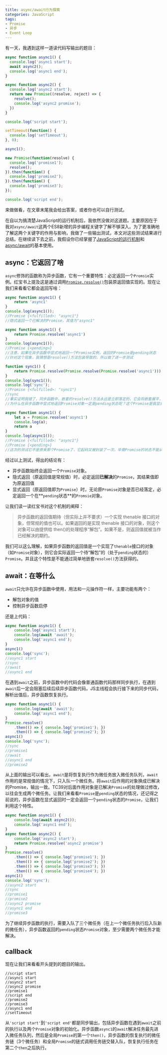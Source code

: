 ```yaml
---
title: async/await行为探索
categories: JavaScript
tags: 
- Promise 
- 异步
- Event Loop
---
```


有一天，我遇到这样一道读代码写输出的题目：

```js
async function async1() {
  console.log('async1 start');
  await async2();
  console.log('async1 end');
}

async function async2() {
  console.log('async2 start');
  return new Promise((resolve, reject) => {
    resolve();
    console.log('async2 promise');
  })
}

console.log('script start');

setTimeout(function() {
  console.log('setTimeout');
}, 0);

async1();

new Promise(function(resolve) {
  console.log('promise1');
  resolve();
}).then(function() {
  console.log('promise2');
}).then(function() {
  console.log('promise3');
});

console.log('script end');
```

来做做看，在文章末尾我会给出答案，或者你也可以自行测试。

在自以为搞清楚JavaScript的运行机制后，我依然没做对这道题。主要原因在于我对`async/await`这两个ES8新增的异步编程关键字了解不够深入。为了更准确地了解这两个关键字的作用与影响，我做了一些输出测试，本文对这些测试结果进行总结。在继续读下去之前，我假设你已经掌握了[JavaScript的运行机制](https://mogomec.github.io/blog/blogs/JS/JS_Event_Loop.html)和[async/await](https://developer.mozilla.org/zh-CN/docs/Learn/JavaScript/Asynchronous/Async_await)的基本使用。

## async：它返回了啥

`async`修饰的函数称为异步函数，它有一个重要特性：必定返回一个`Promsie`实例。红宝书上提及这是通过调用[`Promise.resolve()`](https://developer.mozilla.org/zh-CN/docs/Web/JavaScript/Reference/Global_Objects/Promise/resolve)包装原返回值实现的。现在让我们来看看它都会返回写啥：

```js
async function async1() {
    return 'async1'
}
console.log(async1());
//Promise {<fulfilled>: "async1"}
//隐式返回一个已解决的Promise，其值为"async1"

async function async1() {
    return Promise.resolve('async1')
}
console.log(async1());
//Promise {<pending>}
//注意，如果在异步函数中显式地返回一个Promise实例，返回的Promsie是pending状态
//针对这个现象，我猜想是resolve()方法包装导致的，所以做了进一步测试

function sync1() {
    return Promise.resolve(Promise.resolve(Promise.resolve('async1')))
}
console.log(sync1());
console.log('sync');
//Promise {<fulfilled>: "sync1"}
//sync
//事实证明我错了，同步函数中，嵌套的resolve()方法永远是立即落定的，它会将嵌套展平，最终返回最深层的Promise对象，这个对象可能是pending状态
//为什么在异步函数中显式地返回Promise对象一定是pending状态呢？这个Promise是我显式返回的那个吗？

async function async1() {
    let a = Promise.resolve('async1')
    console.log(a);
    return a
}
console.log(async1());
//Promise {<fulfilled>: "async1"}   
//Promise {<pending>}
//这次的测试它不是原来那个Promise了，它起码又被封装了一次，毕竟Promise的状态不能从fulfilled变回pending
```

经过以上测试，得出的结论有：

- 异步函数始终会返回一个`Promise`对象。
- 隐式返回（原返回值是常规值）时，必定返回**已解决**的`Promise`，其结果值即为原返回值
- 显式返回（原返回值即为`Promise`）时，无论原`Promise`对象是否已经落定，必定返回一个在**`pending`状态**的`Promsie`对象。

让我们读一读红宝书对这个机制的阐释：

> 异步函数的返回值期待（但实际上并不要求）一个实现 thenable 接口的对象，但常规的值也可以。如果返回的是实现 thenable 接口的对象，则这个对象可以由提供给 then()的处理程序“解包”。如果不是，则返回值就被当作已经解决的期约。

我们可以这么理解，如果异步函数的返回值是一个实现了`thenable`接口的对象（如`Promise`对象），则它会实际返回一个待“解包”的（处于`pending`状态的）`Promise`。并且这个特性是不能通过简单地嵌套`resolve()`方法获得的。

## await：在等什么

`await`只允许在异步函数中使用，用法和一元操作符一样，主要功能有两个：

- 解包对象的值
- 控制异步函数启停

还是上代码：
```js
async function async1() {
    console.log('async1 start');
    console.log(await 'await');
    console.log('async1 end');
}
async1()
console.log('sync');
//async1 start
//sync
//await
//async1 end
```
在遇到`await`之前，异步函数中的代码会像普通函数代码那样同步执行，在遇到`await`后一定会阻塞后续后续异步函数代码，JS主线程会执行接下来的同步代码，解析出值后，异步函数恢复执行。
```js
async function async1() {
    console.log(await 'await');
    console.log('async1 end');
}
Promise.resolve()
    .then(() => { console.log('promise1'); })
    .then(() => { console.log('promise2'); })
async1()
console.log('sync');
//sync
//promise1
//await
//async1 end
//promise2
```
从上面的输出可以看出，`await`是将恢复执行作为微任务放入微任务队列，`await`作用的是常规值的情况下，只入队一个微任务。将`await`后作用的对象换成已解决的Promise，输出一致。TC39对后面作用对象是已解决`Promise`的处理做过修改，以往会生成两个微任务。让我们来看看`Promise`是`pending`状态的情况，还记得之前说的，异步函数在显式返回时一定会返回一个`pending`状态的`Promise`，让我们利用这个特性。

```js
async function async1() {
    console.log(await async2());
    console.log('async1 end');
}
async function async2() {
    console.log('async2 start');
    return Promise.resolve('async2 promise')
}
Promise.resolve()
    .then(() => { console.log('promise1'); })
    .then(() => { console.log('promise2'); })
    .then(() => { console.log('promise3'); })
    .then(() => { console.log('promise4'); })
async1()
console.log('sync');
//async2 start
//sync
//promise1
//promise2
//async2 promise
//async1 end
//promise3
```

为了继续异步函数的执行，需要入队了三个微任务（在上一个微任务执行后入队新的微任务），异步函数返回的`pending`状态`Promise`对象，至少需要两个微任务才能解决。

## callback

现在让我们来看看开头提到的题目的输出。

```
//script start
//async1 start
//async2 start
//async2 promise
//promise1
//script end
//promise2
//promise3
//async1 end
//setTimeout
```

从`'script start'`到`'script end'`都是同步输出，包括异步函数在遇到`await`之前的执行以及两个`Promise`对象的初始化。异步函数`async1`的`await`解决任务最先进入微任务队列，然后是全局`Promise`的第一个`then()`，异步函数的恢复执行的微任务链（3个微任务）和全局`Promise`的链式调用任务链交替入队，恢复执行任务在第二个`then`之后执行。

